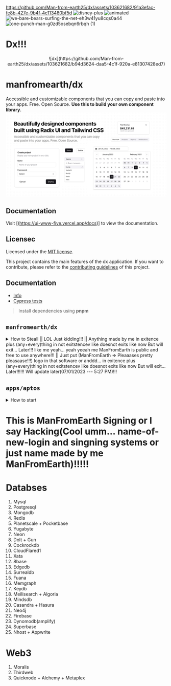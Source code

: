 
https://github.com/Man-from-earth25/dx/assets/103621682/91a3efac-fe8b-427e-9b4f-4c113480bf5d
![disney-plus](https://user-images.githubusercontent.com/103621682/211145362-eaef93bc-8b4f-45d5-8b93-5bd86a8908df.jpg)
![animated](https://user-images.githubusercontent.com/103621682/211145427-e6087434-d7ea-48b8-837b-0b610be67412.jpg)
![we-bare-bears-surfing-the-net-eh3w41yu8cqs0a44](https://user-images.githubusercontent.com/103621682/211145531-d814bab2-7c7f-46af-b9e6-9a590e38b5be.jpg)
![one-punch-man-g0zd5osebqn6rbqh (1)](https://github.com/Man-from-earth25/dx/assets/103621682/bb558143-a04c-4d96-9107-4502d9c210b9)







# Dx!!!
<p align="center">
![dx](https://github.com/Man-from-earth25/dx/assets/103621682/b94d3624-daa5-4c1f-920a-e81307428ed7)

</p>

# manfromearth/dx
Accessible and customizable components that you can copy and paste into your apps. Free. Open Source. **Use this to build your own component library**.
![hero](apps/www/public/og.jpg)
## Documentation
Visit [(https://ui-www-five.vercel.app/docs)] to view the documentation.
## Licensec
Licensed under the [MIT license](https://github.com/manfromearth/dx/blob/main/LICENSE.md).

This project contains the main features of the dx application.
If you want to contribute, please refer to the [contributing guidelines](./CONTRIBUTING.md) of this project.
## Documentation
- [Info](doc/Info.md)
- [Cypress tests](doc/Cypress.md)
> Install dependencies using **pnpm**
## `manfromearth/dx`
<details>
<summary>
How to Steall || LOL Just kidding!!! || Anything made by me in exitence plus (any+every)thing in not exitstencev like doesnot exits like now But will exit... Later!!! like me yeah... yeah yeeah me ManFromEarth is public and free to use anywhere!!! || Just put (ManFromEarth => Pleaaases pretty pleasaase!!!) logo in that software or anddd...  in exitence plus (any+every)thing in not exitstencev like doesnot exits like now But will exit... Later!!!!!!
  Will update later(07/01/2023 --- 5:27 PM)!!!</summary>
```sh
pnpm
```
start the development server
```sh
pnpm run dev
```
build with production mode
```sh
yarn turbo run build --filter=aptos-web
# start the application after build
1. aptos/web/.next
2. dist/web/.next
3. apps/web/.next
4. web/.next
5. /.next

```
</details>
## `apps/web`
<details>
<summary>
How to start
</summary>
```sh
yarn
```

start the development server
```sh
yarn dev
```

build with production mode
```sh
yarn build

# start the application after build
yarn start
```
</details>

## `apps/aptos`
<details>
<summary>
How to start
</summary>

```sh
yarn dev:aptos
```
```sh
yarn turbo run build --filter=aptos-web
```
</details>

                                                                       
# This is ManFromEarth Signing or I say Hacking(Cool umm... name-of-new-login and singning systems or just name made by me ManFromEarth)!!!!!
# Databses
1. Mysql
2. Postgresql
3. Mongodb
4. Redis
5. Planetscale + Pocketbase
6. Yugabyte
7. Neon
8. Dolt + Gun
9. Cockrockdb
10. CloudFlared1
11. Xata
12. 8base
13. Edgedb
14. Surrealdb
15. Fuana
16. Memgraph
17. Keydb
18. Meilisearch + Algoria
19. Mindsdb
20. Casandra + Hasura
21. Neo4j
22. Firebase
23. Dynomodb(amplify)
24. Superbase
25. Nhost + Appwrite

# Web3
1. Moralis
2. Thirdweb
3. Quicknode + Alchemy + Metaplex
   
